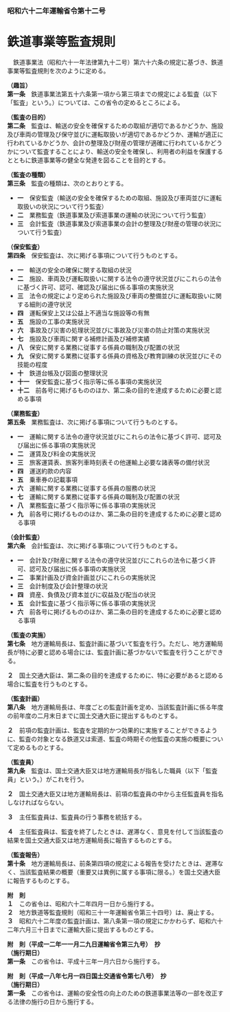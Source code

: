 ### 昭和六十二年運輸省令第十二号  
# 鉄道事業等監査規則  
　鉄道事業法（昭和六十一年法律第九十二号）第六十六条の規定に基づき、鉄道事業等監査規則を次のように定める。  
  
**（趣旨）**  
**第一条**　鉄道事業法第五十六条第一項から第三項までの規定による監査（以下「監査」という。）については、この省令の定めるところによる。  
  
**（監査の目的）**  
**第二条**　監査は、輸送の安全を確保するための取組が適切であるかどうか、施設及び車両の管理及び保守並びに運転取扱いが適切であるかどうか、運輸が適正に行われているかどうか、会計の整理及び財産の管理が適確に行われているかどうかについて監査することにより、輸送の安全を確保し、利用者の利益を保護するとともに鉄道事業等の健全な発達を図ることを目的とする。  
  
**（監査の種類）**  
**第三条**　監査の種類は、次のとおりとする。  
* **一**　保安監査（輸送の安全を確保するための取組、施設及び車両並びに運転取扱いの状況について行う監査）  
* **二**　業務監査（鉄道事業及び索道事業の運輸の状況について行う監査）  
* **三**　会計監査（鉄道事業及び索道事業の会計の整理及び財産の管理の状況について行う監査）  
  
**（保安監査）**  
**第四条**　保安監査は、次に掲げる事項について行うものとする。  
* **一**　輸送の安全の確保に関する取組の状況  
* **二**　施設、車両及び運転取扱いに関する法令の遵守状況並びにこれらの法令に基づく許可、認可、確認及び届出に係る事項の実施状況  
* **三**　法令の規定により定められた施設及び車両の整備並びに運転取扱いに関する細則の遵守状況  
* **四**　運転保安上又は公益上不適当な施設等の有無  
* **五**　施設の工事の実施状況  
* **六**　事故及び災害の処理状況並びに事故及び災害の防止対策の実施状況  
* **七**　施設及び車両に関する補修計画及び補修実績  
* **八**　保安に関する業務に従事する係員の職制及び配置の状況  
* **九**　保安に関する業務に従事する係員の資格及び教育訓練の状況並びにその技能の程度  
* **十**　鉄道台帳及び図面の整理状況  
* **十一**　保安監査に基づく指示等に係る事項の実施状況  
* **十二**　前各号に掲げるもののほか、第二条の目的を達成するために必要と認める事項  
  
**（業務監査）**  
**第五条**　業務監査は、次に掲げる事項について行うものとする。  
* **一**　運輸に関する法令の遵守状況並びにこれらの法令に基づく許可、認可及び届出に係る事項の実施状況  
* **二**　運賃及び料金の実施状況  
* **三**　旅客運賃表、旅客列車時刻表その他運輸上必要な諸表等の備付状況  
* **四**　運送約款の内容  
* **五**　乗車券の記載事項  
* **六**　運輸に関する業務に従事する係員の服務の状況  
* **七**　運輸に関する業務に従事する係員の職制及び配置の状況  
* **八**　業務監査に基づく指示等に係る事項の実施状況  
* **九**　前各号に掲げるもののほか、第二条の目的を達成するために必要と認める事項  
  
**（会計監査）**  
**第六条**　会計監査は、次に掲げる事項について行うものとする。  
* **一**　会計及び財産に関する法令の遵守状況並びにこれらの法令に基づく許可、認可及び届出に係る事項の実施状況  
* **二**　事業計画及び資金計画並びにこれらの実施状況  
* **三**　会計制度及び会計整理の状況  
* **四**　資産、負債及び資本並びに収益及び配当の状況  
* **五**　会計監査に基づく指示等に係る事項の実施状況  
* **六**　前各号に掲げるもののほか、第二条の目的を達成するために必要と認める事項  
  
**（監査の実施）**  
**第七条**　地方運輸局長は、監査計画に基づいて監査を行う。ただし、地方運輸局長が特に必要と認める場合には、監査計画に基づかないで監査を行うことができる。  
  
**２**　国土交通大臣は、第二条の目的を達成するために、特に必要があると認める場合に監査を行うものとする。  
  
**（監査計画）**  
**第八条**　地方運輸局長は、年度ごとの監査計画を定め、当該監査計画に係る年度の前年度の二月末日までに国土交通大臣に提出するものとする。  
  
**２**　前項の監査計画は、監査を定期的かつ効果的に実施することができるように、監査の対象となる鉄道又は索道、監査の時期その他監査の実施の概要について定めるものとする。  
  
**（監査員）**  
**第九条**　監査は、国土交通大臣又は地方運輸局長が指名した職員（以下「監査員」という。）がこれを行う。  
  
**２**　国土交通大臣又は地方運輸局長は、前項の監査員の中から主任監査員を指名しなければならない。  
  
**３**　主任監査員は、監査員の行う事務を統括する。  
  
**４**　主任監査員は、監査を終了したときは、遅滞なく、意見を付して当該監査の結果を国土交通大臣又は地方運輸局長に報告するものとする。  
  
**（監査報告）**  
**第十条**　地方運輸局長は、前条第四項の規定による報告を受けたときは、遅滞なく、当該監査結果の概要（重要又は異例に属する事項に限る。）を国土交通大臣に報告するものとする。  
  
**附　則**  
**１**　この省令は、昭和六十二年四月一日から施行する。  
**２**　地方鉄道等監査規則（昭和三十一年運輸省令第三十四号）は、廃止する。  
**３**　昭和六十二年度の監査計画は、第八条第一項の規定にかかわらず、昭和六十二年六月三十日までに運輸大臣に提出するものとする。  
  
**附　則（平成一二年一一月二九日運輸省令第三九号）　抄**  
**（施行期日）**  
**第一条**　この省令は、平成十三年一月六日から施行する。  
  
**附　則（平成一八年七月一四日国土交通省令第七八号）　抄**  
**（施行期日）**  
**第一条**　この省令は、運輸の安全性の向上のための鉄道事業法等の一部を改正する法律の施行の日から施行する。  
  
